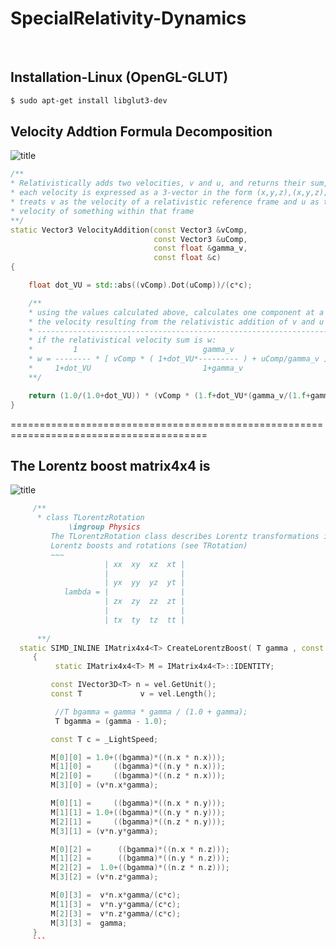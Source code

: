 # SpecialRelativity-Dynamics


<div                                             id="/installation">&nbsp;</div>

  Installation-Linux (OpenGL-GLUT)
  ------------

```sh
$ sudo apt-get install libglut3-dev
```

   Velocity Addtion Formula Decomposition
   ------------


![title](https://wikimedia.org/api/rest_v1/media/math/render/svg/a4a4626061e5696673bd8548072f1c7b91eb6e5a)


```c++
/**
* Relativistically adds two velocities, v and u, and returns their sum, w;
* each velocity is expressed as a 3-vector in the form (x,y,z),(x,y,z);
* treats v as the velocity of a relativistic reference frame and u as the
* velocity of something within that frame
**/
static Vector3 VelocityAddition(const Vector3 &vComp,
                                const Vector3 &uComp,
                                const float &gamma_v,
                                const float &c)
{

    float dot_VU = std::abs((vComp).Dot(uComp))/(c*c);

    /**
    * using the values calculated above, calculates one component at a time of
    * the velocity resulting from the relativistic addition of v and u
    * ------------------------------------------------------------------
    * if the relativistical velocity sum is w:
    *         1                            gamma_v
    * w = -------- * [ vComp * ( 1+dot_VU*--------- ) + uComp/gamma_v ]
    *     1+dot_VU                         1+gamma_v
    **/

    return (1.0/(1.0+dot_VU)) * (vComp * (1.f+dot_VU*(gamma_v/(1.f+gamma_v))) + (uComp/gamma_v));
}
```



========================================================================================





  The Lorentz boost matrix4x4 is
  ------------

![title](https://wikimedia.org/api/rest_v1/media/math/render/svg/c08a87bdc969fdcbfbd9d443af3e457966de9e1a)

```c++
     /**
      * class TLorentzRotation
             \ingroup Physics
         The TLorentzRotation class describes Lorentz transformations including
         Lorentz boosts and rotations (see TRotation)
         ~~~
                     | xx  xy  xz  xt |
                     |                |
                     | yx  yy  yz  yt |
            lambda = |                |
                     | zx  zy  zz  zt |
                     |                |
                     | tx  ty  tz  tt |
         
      **/
  static SIMD_INLINE IMatrix4x4<T> CreateLorentzBoost( T gamma , const IVector3D<T> vel ,  const T &_LightSpeed = DEFAUL_LIGHT_MAX_VELOCITY_C )
     {
          static IMatrix4x4<T> M = IMatrix4x4<T>::IDENTITY;

         const IVector3D<T> n = vel.GetUnit();
         const T             v = vel.Length();

          //T bgamma = gamma * gamma / (1.0 + gamma);
          T bgamma = (gamma - 1.0);

         const T c = _LightSpeed;

         M[0][0] = 1.0+((bgamma)*((n.x * n.x)));
    	 M[1][0] =     ((bgamma)*((n.y * n.x)));
    	 M[2][0] =     ((bgamma)*((n.z * n.x)));
         M[3][0] = (v*n.x*gamma);

    	 M[0][1] =     ((bgamma)*((n.x * n.y)));
    	 M[1][1] = 1.0+((bgamma)*((n.y * n.y)));
    	 M[2][1] =     ((bgamma)*((n.z * n.y)));
         M[3][1] = (v*n.y*gamma);

    	 M[0][2] =      ((bgamma)*((n.x * n.z)));
    	 M[1][2] =      ((bgamma)*((n.y * n.z)));
    	 M[2][2] =  1.0+((bgamma)*((n.z * n.z)));
         M[3][2] = (v*n.z*gamma);

         M[0][3] =  v*n.x*gamma/(c*c);
         M[1][3] =  v*n.y*gamma/(c*c);
         M[2][3] =  v*n.z*gamma/(c*c);
         M[3][3] =  gamma;
     }
     ```




